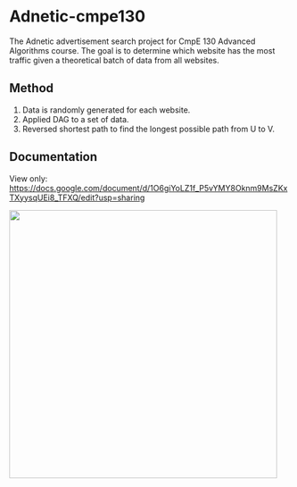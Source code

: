 # Adnetic-cmpe130
The Adnetic advertisement search project for CmpE 130 Advanced Algorithms course. The goal is to determine which website has the most traffic given a theoretical batch of data from all websites. 

## Method
1. Data is randomly generated for each website.
2. Applied DAG to a set of data.
3. Reversed shortest path to find the longest possible path from U to V. 

## Documentation
View only:
https://docs.google.com/document/d/1O6giYoLZ1f_P5vYMY8Oknm9MsZKxTXyysqUEi8_TFXQ/edit?usp=sharing

<img src="https://i.imgur.com/2MGxo9n.png" width="480">

